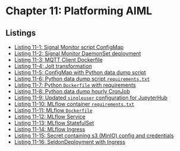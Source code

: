 # Chapter 11: Platforming AIML

## Listings

- [Listing 11-1: Signal Monitor script ConfigMap](/chapter-11/cluster-apk8s-hc1/020-data/220-smon/20-configmap.yml)
- [Listing 11-2: Signal Monitor DaemonSet deployment](/chapter-11/cluster-apk8s-hc1/020-data/220-smon/40-daemonset.yml)
- [Listing 11-3: MQTT Client Dockerfile](/chapter-11/mqtt_client/Dockerfile)<!-- @IGNORE PREVIOUS: link -->
- [Listing 11-4: Jolt transformation](/chapter-11/nifi/JoltTransformation.json)
- [Listing 11-5: ConfigMap with Python data dump script](/chapter-11/cluster-apk8s-hc1/020-data/500-jobs/01-configmap-hrdump.yml)
- [Listing 11-6: Python data dump script `requirements.txt`](/chapter-11/python_job_container/requirements.txt)
- [Listing 11-7: Python `Dockerfile` with requirements](/chapter-11/python_job_container/Dockerfile)<!-- @IGNORE PREVIOUS: link -->
- [Listing 11-8: Python data dump hourly CronJob](/chapter-11/cluster-apk8s-hc1/020-data/500-jobs/01-cronjob-hrdump.yml)
- [Listing 11-9: Updated `singleuser` configuration for JupyterHub](/chapter-11/cluster-apk8s-hc1/020-data/100-jupyterhub/values.yml)
- [Listing 11-10: MLflow container `requirements.txt`](/chapter-11/python_job_container/requirements.txt)
- [Listing 11-11: MLflow `Dockerfile`](/chapter-11/python_job_container/Dockerfile)<!-- @IGNORE PREVIOUS: link -->
- [Listing 11-12: MLflow Service](/chapter-11/cluster-apk8s-hc1/020-data/800-mlflow/10-service.yml)
- [Listing 11-13: MLflow StatefulSet](/chapter-11/cluster-apk8s-hc1/020-data/800-mlflow/40-statefulset.yml)
- [Listing 11-14: MLflow Ingress](/chapter-11/cluster-apk8s-hc1/020-data/800-mlflow/50-ingress.yml)
- [Listing 11-15: Secret containing s3 (MinIO) config and credentials](/chapter-11/cluster-apk8s-c2/000-sd-s3-secret.yml)
- [Listing 11-16: SeldonDeployment with Ingress](/chapter-11/cluster-apk8s-c2/100-sd-quality.yml)
